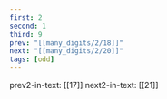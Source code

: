 ```yaml
---
first: 2
second: 1
third: 9
prev: "[[many_digits/2/18]]"
next: "[[many_digits/2/20]]"
tags: [odd]
---
```

prev2-in-text: [[17]]
next2-in-text: [[21]]
